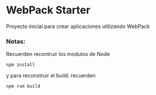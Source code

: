 # WebPack Starter

Proyecto inicial para crear aplicaciones utilizando WebPack

### Notas:

Recuerden recontruir los modulos de Node
```
npm install
```

y para reconstruir el build. recuerden

```
npm rum build
```



